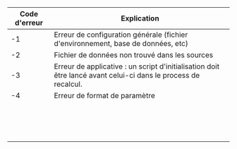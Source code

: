 | Code d'erreur | Explication                                                  |
| ------------- | ------------------------------------------------------------ |
| -1            | Erreur de configuration générale (fichier d'environnement, base de données, etc) |
| -2            | Fichier de données non trouvé dans les sources               |
| -3            | Erreur de applicative : un script d'initialisation doit être lancé avant celui-ci dans le process de recalcul. |
| -4            | Erreur de format de paramètre                                |
|               |                                                              |
|               |                                                              |
|               |                                                              |
|               |                                                              |
|               |                                                              |
|               |                                                              |
|               |                                                              |
|               |                                                              |
|               |                                                              |
|               |                                                              |
|               |                                                              |
|               |                                                              |
|               |                                                              |
|               |                                                              |
|               |                                                              |

